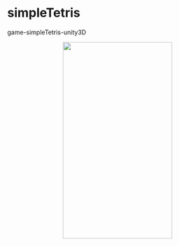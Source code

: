 # simpleTetris
game-simpleTetris-unity3D

<p align="center">
  <img width="250" height="450" src="https://user-images.githubusercontent.com/17459523/210508998-c5fc2697-aa0b-45b0-a2a3-680c3bfc84ce.png">
</p>

